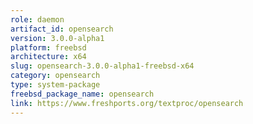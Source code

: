 ```yaml
---
role: daemon
artifact_id: opensearch
version: 3.0.0-alpha1
platform: freebsd
architecture: x64
slug: opensearch-3.0.0-alpha1-freebsd-x64
category: opensearch
type: system-package
freebsd_package_name: opensearch
link: https://www.freshports.org/textproc/opensearch
---
```

